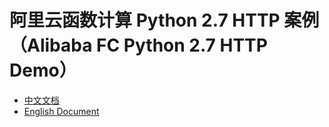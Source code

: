 # 阿里云函数计算 Python 2.7 HTTP 案例（Alibaba FC Python 2.7 HTTP Demo）

- [中文文档](./readme_zh.md)
- [English Document](./readme_en.md)

